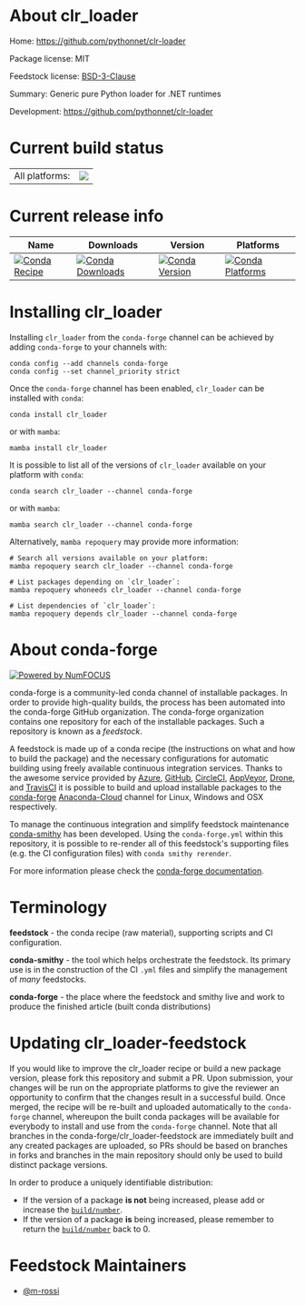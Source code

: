About clr_loader
================

Home: https://github.com/pythonnet/clr-loader

Package license: MIT

Feedstock license: [BSD-3-Clause](https://github.com/conda-forge/clr_loader-feedstock/blob/main/LICENSE.txt)

Summary: Generic pure Python loader for .NET runtimes

Development: https://github.com/pythonnet/clr-loader

Current build status
====================


<table><tr><td>All platforms:</td>
    <td>
      <a href="https://dev.azure.com/conda-forge/feedstock-builds/_build/latest?definitionId=14998&branchName=main">
        <img src="https://dev.azure.com/conda-forge/feedstock-builds/_apis/build/status/clr_loader-feedstock?branchName=main">
      </a>
    </td>
  </tr>
</table>

Current release info
====================

| Name | Downloads | Version | Platforms |
| --- | --- | --- | --- |
| [![Conda Recipe](https://img.shields.io/badge/recipe-clr_loader-green.svg)](https://anaconda.org/conda-forge/clr_loader) | [![Conda Downloads](https://img.shields.io/conda/dn/conda-forge/clr_loader.svg)](https://anaconda.org/conda-forge/clr_loader) | [![Conda Version](https://img.shields.io/conda/vn/conda-forge/clr_loader.svg)](https://anaconda.org/conda-forge/clr_loader) | [![Conda Platforms](https://img.shields.io/conda/pn/conda-forge/clr_loader.svg)](https://anaconda.org/conda-forge/clr_loader) |

Installing clr_loader
=====================

Installing `clr_loader` from the `conda-forge` channel can be achieved by adding `conda-forge` to your channels with:

```
conda config --add channels conda-forge
conda config --set channel_priority strict
```

Once the `conda-forge` channel has been enabled, `clr_loader` can be installed with `conda`:

```
conda install clr_loader
```

or with `mamba`:

```
mamba install clr_loader
```

It is possible to list all of the versions of `clr_loader` available on your platform with `conda`:

```
conda search clr_loader --channel conda-forge
```

or with `mamba`:

```
mamba search clr_loader --channel conda-forge
```

Alternatively, `mamba repoquery` may provide more information:

```
# Search all versions available on your platform:
mamba repoquery search clr_loader --channel conda-forge

# List packages depending on `clr_loader`:
mamba repoquery whoneeds clr_loader --channel conda-forge

# List dependencies of `clr_loader`:
mamba repoquery depends clr_loader --channel conda-forge
```


About conda-forge
=================

[![Powered by
NumFOCUS](https://img.shields.io/badge/powered%20by-NumFOCUS-orange.svg?style=flat&colorA=E1523D&colorB=007D8A)](https://numfocus.org)

conda-forge is a community-led conda channel of installable packages.
In order to provide high-quality builds, the process has been automated into the
conda-forge GitHub organization. The conda-forge organization contains one repository
for each of the installable packages. Such a repository is known as a *feedstock*.

A feedstock is made up of a conda recipe (the instructions on what and how to build
the package) and the necessary configurations for automatic building using freely
available continuous integration services. Thanks to the awesome service provided by
[Azure](https://azure.microsoft.com/en-us/services/devops/), [GitHub](https://github.com/),
[CircleCI](https://circleci.com/), [AppVeyor](https://www.appveyor.com/),
[Drone](https://cloud.drone.io/welcome), and [TravisCI](https://travis-ci.com/)
it is possible to build and upload installable packages to the
[conda-forge](https://anaconda.org/conda-forge) [Anaconda-Cloud](https://anaconda.org/)
channel for Linux, Windows and OSX respectively.

To manage the continuous integration and simplify feedstock maintenance
[conda-smithy](https://github.com/conda-forge/conda-smithy) has been developed.
Using the ``conda-forge.yml`` within this repository, it is possible to re-render all of
this feedstock's supporting files (e.g. the CI configuration files) with ``conda smithy rerender``.

For more information please check the [conda-forge documentation](https://conda-forge.org/docs/).

Terminology
===========

**feedstock** - the conda recipe (raw material), supporting scripts and CI configuration.

**conda-smithy** - the tool which helps orchestrate the feedstock.
                   Its primary use is in the construction of the CI ``.yml`` files
                   and simplify the management of *many* feedstocks.

**conda-forge** - the place where the feedstock and smithy live and work to
                  produce the finished article (built conda distributions)


Updating clr_loader-feedstock
=============================

If you would like to improve the clr_loader recipe or build a new
package version, please fork this repository and submit a PR. Upon submission,
your changes will be run on the appropriate platforms to give the reviewer an
opportunity to confirm that the changes result in a successful build. Once
merged, the recipe will be re-built and uploaded automatically to the
`conda-forge` channel, whereupon the built conda packages will be available for
everybody to install and use from the `conda-forge` channel.
Note that all branches in the conda-forge/clr_loader-feedstock are
immediately built and any created packages are uploaded, so PRs should be based
on branches in forks and branches in the main repository should only be used to
build distinct package versions.

In order to produce a uniquely identifiable distribution:
 * If the version of a package **is not** being increased, please add or increase
   the [``build/number``](https://docs.conda.io/projects/conda-build/en/latest/resources/define-metadata.html#build-number-and-string).
 * If the version of a package **is** being increased, please remember to return
   the [``build/number``](https://docs.conda.io/projects/conda-build/en/latest/resources/define-metadata.html#build-number-and-string)
   back to 0.

Feedstock Maintainers
=====================

* [@m-rossi](https://github.com/m-rossi/)

